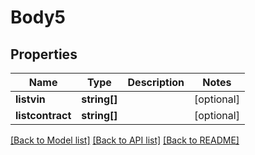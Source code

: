 # Body5

## Properties
Name | Type | Description | Notes
------------ | ------------- | ------------- | -------------
**listvin** | **string[]** |  | [optional] 
**listcontract** | **string[]** |  | [optional] 

[[Back to Model list]](../README.md#documentation-for-models) [[Back to API list]](../README.md#documentation-for-api-endpoints) [[Back to README]](../README.md)


